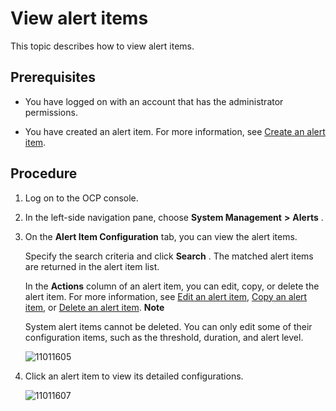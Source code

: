 View alert items 
=====================================

This topic describes how to view alert items. 

Prerequisites 
----------------------------------

* You have logged on with an account that has the administrator permissions.

  

* You have created an alert item. For more information, see [Create an alert item](../9.use-alert-management/2.create-an-alarm-item.md).

  




Procedure 
------------------------------

1. Log on to the OCP console.

   

2. In the left-side navigation pane, choose **System Management** **\>** **Alerts** .

   

3. On the **Alert Item Configuration** tab, you can view the alert items. 

   Specify the search criteria and click **Search** . The matched alert items are returned in the alert item list. 

   In the **Actions** column of an alert item, you can edit, copy, or delete the alert item. For more information, see [Edit an alert item](../9.use-alert-management/5.edit-an-alarm-item.md), [Copy an alert item](../9.use-alert-management/4.copy-alerts.md), or [Delete an alert item](../9.use-alert-management/6.delete-an-alarm-item.md). 
   **Note**

   

   System alert items cannot be deleted. You can only edit some of their configuration items, such as the threshold, duration, and alert level.

   ![11011605](https://help-static-aliyun-doc.aliyuncs.com/assets/img/en-US/9214306461/p346287.png)
   

4. Click an alert item to view its detailed configurations.

   ![11011607](https://help-static-aliyun-doc.aliyuncs.com/assets/img/en-US/9214306461/p346290.png)
   



